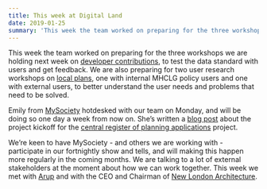 ```yaml
---
title: This week at Digital Land
date: 2019-01-25
summary: 'This week the team worked on preparing for the three workshops we are holding next week on [developer contributions](https://digital-land.github.io/project/developer-contributions/), to test the data standard with users and get feedback.'
---
```


This week the team worked on preparing for the three workshops we are holding next week on [developer contributions](https://digital-land.github.io/project/developer-contributions/), to test the data standard with users and get feedback. We are also preparing for two user research workshops on [local plans](https://digital-land.github.io/project/local-plans/), one with internal MHCLG policy users and one with external users, to better understand the user needs and problems that need to be solved.

Emily from [MySociety](https://mysociety.org) hotdesked with our team on Monday, and will be doing so one day a week from now on. She’s written a [blog post](https://digital-land.github.io/blog-post/kicking-off-the-planning-permissions-project/) about the project kickoff for the [central register of planning applications](https://www.mysociety.org/2019/01/14/an-examination-of-the-aggregation-of-planning-application-information/) project.

We’re keen to have MySociety - and others we are working with - participate in our fortnightly show and tells, and will making this happen more regularly in the coming months. We are talking to a lot of external stakeholders at the moment about how we can work together. This week we met with [Arup](https://www.arup.com/) and with the CEO and Chairman of [New London Architecture](https://www.newlondonarchitecture.org/).

